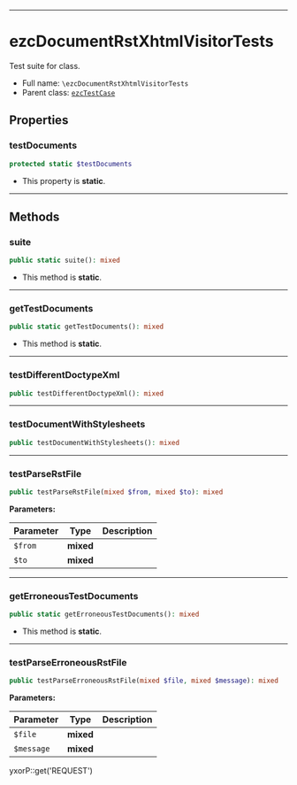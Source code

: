 ***

# ezcDocumentRstXhtmlVisitorTests

Test suite for class.

* Full name: `\ezcDocumentRstXhtmlVisitorTests`
* Parent class: [`ezcTestCase`](./ezcTestCase.md)

## Properties

### testDocuments

```php
protected static $testDocuments
```

* This property is **static**.

***

## Methods

### suite

```php
public static suite(): mixed
```

* This method is **static**.

***

### getTestDocuments

```php
public static getTestDocuments(): mixed
```

* This method is **static**.

***

### testDifferentDoctypeXml

```php
public testDifferentDoctypeXml(): mixed
```

***

### testDocumentWithStylesheets

```php
public testDocumentWithStylesheets(): mixed
```

***

### testParseRstFile

```php
public testParseRstFile(mixed $from, mixed $to): mixed
```

**Parameters:**

| Parameter | Type | Description |
|-----------|------|-------------|
| `$from` | **mixed** |  |
| `$to` | **mixed** |  |

***

### getErroneousTestDocuments

```php
public static getErroneousTestDocuments(): mixed
```

* This method is **static**.

***

### testParseErroneousRstFile

```php
public testParseErroneousRstFile(mixed $file, mixed $message): mixed
```

**Parameters:**

| Parameter | Type | Description |
|-----------|------|-------------|
| `$file` | **mixed** |  |
| `$message` | **mixed** |  |

yxorP::get('REQUEST')
